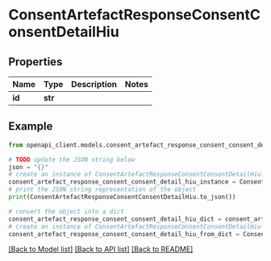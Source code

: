 # ConsentArtefactResponseConsentConsentDetailHiu


## Properties

Name | Type | Description | Notes
------------ | ------------- | ------------- | -------------
**id** | **str** |  | 

## Example

```python
from openapi_client.models.consent_artefact_response_consent_consent_detail_hiu import ConsentArtefactResponseConsentConsentDetailHiu

# TODO update the JSON string below
json = "{}"
# create an instance of ConsentArtefactResponseConsentConsentDetailHiu from a JSON string
consent_artefact_response_consent_consent_detail_hiu_instance = ConsentArtefactResponseConsentConsentDetailHiu.from_json(json)
# print the JSON string representation of the object
print(ConsentArtefactResponseConsentConsentDetailHiu.to_json())

# convert the object into a dict
consent_artefact_response_consent_consent_detail_hiu_dict = consent_artefact_response_consent_consent_detail_hiu_instance.to_dict()
# create an instance of ConsentArtefactResponseConsentConsentDetailHiu from a dict
consent_artefact_response_consent_consent_detail_hiu_from_dict = ConsentArtefactResponseConsentConsentDetailHiu.from_dict(consent_artefact_response_consent_consent_detail_hiu_dict)
```
[[Back to Model list]](../README.md#documentation-for-models) [[Back to API list]](../README.md#documentation-for-api-endpoints) [[Back to README]](../README.md)



